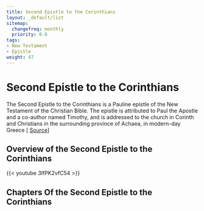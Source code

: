 ```yaml
---
title: Second Epistle to the Corinthians
layout: _default/list
sitemap:
  changefreq: monthly
  priority: 0.6
tags:
- New Testament
- Epistle
weight: 47
---
```

# Second Epistle to the Corinthians

The Second Epistle to the Corinthians is a Pauline epistle of the New Testament of the Christian Bible. The epistle is attributed to Paul the Apostle and a co-author named Timothy, and is addressed to the church in Corinth and Christians in the surrounding province of Achaea, in modern-day Greece [ [Source](https://en.wikipedia.org/wiki/Second_Epistle_to_the_Corinthians)]

## Overview of the Second Epistle to the Corinthians
{{< youtube 3lfPK2vfC54 >}}

## Chapters Of the Second Epistle to the Corinthians



